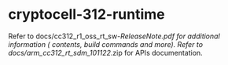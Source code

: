 # cryptocell-312-runtime

Refer to docs/cc312_r1_oss_rt_sw-*_ReleaseNote.pdf for additional information ( contents, build commands and more). 
Refer to docs/arm_cc312_rt_sdm_101122_*.zip for APIs documentation.
